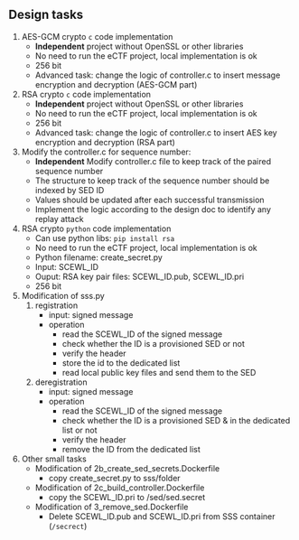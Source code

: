 
## Design tasks

1. AES-GCM crypto `c` code implementation 
   - **Independent** project without OpenSSL or other libraries
   - No need to run the eCTF project, local implementation is ok
   - 256 bit
   - Advanced task: change the logic of controller.c to insert message encryption and decryption (AES-GCM part)
2. RSA crypto `c` code implementation
   - **Independent** project without OpenSSL or other libraries
   - No need to run the eCTF project, local implementation is ok
   - 256 bit
   - Advanced task: change the logic of controller.c to insert AES key encryption and decryption (RSA part)
3. Modify the controller.c for sequence number:
   - **Independent** Modify controller.c file to keep track of the paired sequence number
   - The structure to keep track of the sequence number should be indexed by SED ID
   - Values should be updated after each successful transmission
   - Implement the logic according to the design doc to identify any replay attack
4. RSA crypto `python` code implementation
   - Can use python libs: `pip install rsa`
   - No need to run the eCTF project, local implementation is ok
   - Python filename: create_secret.py
   - Input: SCEWL_ID
   - Ouput: RSA key pair files: SCEWL_ID.pub, SCEWL_ID.pri
   - 256 bit
5. Modification of sss.py
   1. registration  
       - input: signed message
       - operation
         - read the SCEWL_ID of the signed message 
         - check whether the ID is a provisioned SED or not
         - verify the header
         - store the id to the dedicated list
         - read local public key files and send them to the SED
    2. deregistration
       - input: signed message
       - operation
         - read the SCEWL_ID of the signed message 
         - check whether the ID is a provisioned SED & in the dedicated list or not
         - verify the header
         - remove the ID from the dedicated list
6. Other small tasks
   - Modification of 2b_create_sed_secrets.Dockerfile
      - copy create_secret.py to sss/folder
   - Modification of 2c_build_controller.Dockerfile
      - copy the SCEWL_ID.pri to /sed/sed.secret
   - Modification of 3_remove_sed.Dockerfile
      - Delete SCEWL_ID.pub and SCEWL_ID.pri from SSS container (`/secrect`)
